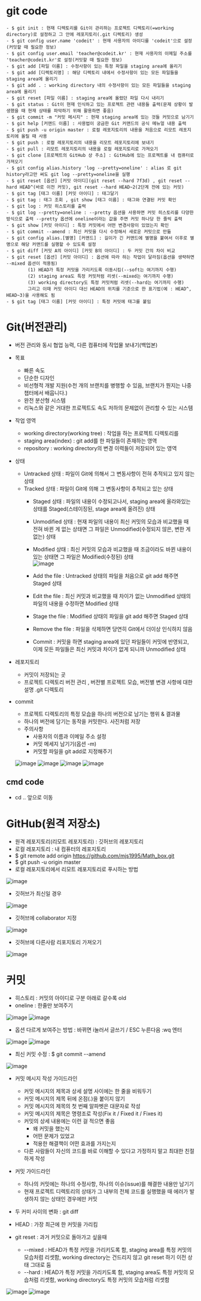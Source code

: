 # git code
```git
- $ git init : 현재 디렉토리를 Git이 관리하는 프로젝트 디렉토리(=working directory)로 설정하고 그 안에 레포지토리(.git 디렉토리) 생성
- $ git config user.name 'codeit' : 현재 사용자의 아이디를 'codeit'으로 설정(커밋할 때 필요한 정보)
- $ git config user.email 'teacher@codeit.kr' : 현재 사용자의 이메일 주소를 'teacher@codeit.kr'로 설정(커밋할 때 필요한 정보)
- $ git add [파일 이름] : 수정사항이 있는 특정 파일을 staging area에 올리기
- $ git add [디렉토리명] : 해당 디렉토리 내에서 수정사항이 있는 모든 파일들을 staging area에 올리기 
- $ git add . : working directory 내의 수정사항이 있는 모든 파일들을 staging area에 올리기
- $ git reset [파일 이름] : staging area에 올렸던 파일 다시 내리기
- $ git status : Git이 현재 인식하고 있는 프로젝트 관련 내용들 출력(문제 상황이 발생했을 때 현재 상태를 파악하기 위해 활용하면 좋음) 
- $ git commit -m "커밋 메시지" : 현재 staging area에 있는 것들 커밋으로 남기기
- $ git help [커맨드 이름] : 사용법이 궁금한 Git 커맨드의 공식 메뉴얼 내용 출력
- $ git push -u origin master : 로컬 레포지토리의 내용을 처음으로 리모트 레포지토리에 올릴 때 사용
- $ git push : 로컬 레포지토리의 내용을 리모트 레포지토리에 보내기 
- $ git pull : 리모트 레포지토리의 내용을 로컬 레포지토리로 가져오기
- $ git clone [프로젝트의 GitHub 상 주소] : GitHub에 있는 프로젝트를 내 컴퓨터로 가져오기
- $ git config alias.history 'log --pretty=oneline' : alias 로 git history라고만 써도 git log --pretty=oneline을 실행
- $ git reset [옵션] [커밋 아이디](git reset --hard 7f3d) , git reset --hard HEAD^(바로 이전 커밋), git reset --hard HEAD~2(2단계 전에 있는 커밋)
- $ git tag [태그 이름] [커밋 아이디] : 태그달기 
- $ git tag : 태그 조회 , git show [태그 이름] : 태그와 연결된 커밋 확인 
- $ git log : 커밋 히스토리를 출력
- $ git log --pretty=oneline : --pretty 옵션을 사용하면 커밋 히스토리를 다양한 방식으로 출력 --pretty 옵션에 oneline이라는 값을 주면 커밋 하나당 한 줄씩 출력
- $ git show [커밋 아이디] : 특정 커밋에서 어떤 변경사항이 있었는지 확인
- $ git commit --amend : 최신 커밋을 다시 수정해서 새로운 커밋으로 만듦
- $ git config alias.[별명] [커맨드] : 길이가 긴 커맨드에 별명을 붙여서 이후로 별명으로 해당 커맨드를 실행할 수 있도록 설정
- $ git diff [커밋 A의 아이디] [커밋 B의 아이디] : 두 커밋 간의 차이 비교
- $ git reset [옵션] [커밋 아이디] : 옵션에 따라 하는 작업이 달라짐(옵션을 생략하면 --mixed 옵션이 적용됨) 
		(1) HEAD가 특정 커밋을 가리키도록 이동시킴(--soft는 여기까지 수행)
		(2) staging area도 특정 커밋처럼 리셋(--mixed는 여기까지 수행)
		(3) working directory도 특정 커밋처럼 리셋(--hard는 여기까지 수행)
		그리고 이때 커밋 아이디 대신 HEAD의 위치를 기준으로 한 표기법(예 : HEAD^, HEAD~3)을 사용해도 됨
- $ git tag [태그 이름] [커밋 아이디] : 특정 커밋에 태그를 붙임

``` 

# Git(버전관리)
- 버전 관리와 동시 협업 능력, 다른 컴퓨터에 작업물 보내기(백업본)
- 목표
  * 빠른 속도 
  * 단순한 디자인
  * 비선형적 개발 지원(수천 개의 브랜치를 병행할 수 있음, 브랜치가 뭔지는 나중 챕터에서 배웁니다.)
  * 완전 분산형 시스템  
  * 리눅스와 같은 거대한 프로젝트도 속도 저하의 문제없이 관리할 수 있는 시스템

- 작업 영역 
  - working directory(working tree) : 작업을 하는 프로젝트 디렉토리를
  - staging area(index) : git add를 한 파일들이 존재하는 영역
  - repository : working directory의 변경 이력들이 저장되어 있는 영역

- 상태
  - Untracked 상태 : 파일이 Git에 의해서 그 변동사항이 전혀 추적되고 있지 않는 상태
  - Tracked 상태 : 파일이 Git에 의해 그 변동사항이 추적되고 있는 상태
    - Staged 상태 : 파일의 내용이 수정되고나서, staging area에 올라와있는 상태를 Staged(스테이징된, stage area에 올려진) 상태
    - Unmodified 상태 : 현재 파일의 내용이 최신 커밋의 모습과 비교했을 때 전혀 바뀐 게 없는 상태면 그 파일은 Unmodified(수정되지 않은, 변한 게 없는) 상태
    - Modified 상태 : 최신 커밋의 모습과 비교했을 때 조금이라도 바뀐 내용이 있는 상태면 그 파일은 Modified(수정된) 상태  
  ![image](https://user-images.githubusercontent.com/47103479/136045401-d754cf5e-0c43-4fd5-9597-7b4cb2a26254.png)

    - Add the file : Untracked 상태의 파일을 처음으로 git add 해주면 Staged 상태
    - Edit the file : 최신 커밋과 비교했을 때 차이가 없는 Unmodified 상태의 파일의 내용을 수정하면 Modified 상태
    - Stage the file : Modified 상태의 파일을 git add 해주면 Staged 상태
    - Remove the file : 파일을 삭제하면 당연히 Git에서 더이상 인식하지 않음
    - Commit : 커밋을 하면 staging area에 있던 파일들이 커밋에 반영되고, 이제 모든 파일들은 최신 커밋과 차이가 없게 되니까 Unmodified 상태



- 레포지토리 
  - 커밋이 저장되는 곳 
  - 프로젝트 디렉토리 버전 관리 , 버전별 프로젝트 모습, 버전별 변경 사항에 대한 설명 .git 디렉토리
- commit 
  - 프로젝트 디렉토리의 특정 모습을 하나의 버전으로 남기는 행위 & 결과물 
  - 하나의 버전에 담기는 동작을 커밋한다. 사진처럼 저장 
  - 주의사항 
    - 사용자의 이름과 이메일 주소 설정
    - 커밋 메세지 남기기(옵션 -m)
    - 커밋할 파일을 git add로 지정해주기 
   
  ![image](https://user-images.githubusercontent.com/47103479/136030609-77c5a72b-00ec-4db3-84ef-c977549b1f1c.png)
  ![image](https://user-images.githubusercontent.com/47103479/136030784-f3edb24b-1ec9-47b5-a837-8e05d4177661.png)
  ![image](https://user-images.githubusercontent.com/47103479/136031993-078b9250-d5ee-425b-95b3-5f6e40784f3c.png)
  ![image](https://user-images.githubusercontent.com/47103479/136044607-b12e3881-9699-4236-8d38-c72495e2d54e.png)

## cmd code
- cd .. 앞으로 이동 

# GitHub(원격 저장소)
- 원격 레포지토리(리모트 레포지토리) : 깃허브의 레포지토리
- 로컬 레포지토리 : 내 컴퓨터의 레포지토리 
- $ git remote add origin https://github.com/mjs1995/Math_box.git
- $ git push -u origin master
- 로컬 레포지토리에서 리모트 레포지토리로 푸시하는 방법 

![image](https://user-images.githubusercontent.com/47103479/136201251-e0d15094-9de3-4270-8837-a44a341a2d81.png)

- 깃허브가 최신일 경우 

![image](https://user-images.githubusercontent.com/47103479/136201785-469f2c87-34b8-4593-a469-c78f2c03c610.png)

- 깃허브에 collaborator 지정

![image](https://user-images.githubusercontent.com/47103479/136202235-a9b9902d-809f-48b0-9722-66710b2c2c65.png)

- 깃허브에 다른사람 리포지토리 가져오기 

![image](https://user-images.githubusercontent.com/47103479/136202662-594e846d-8110-47e4-bbd0-bc4e62a5e303.png)

# 커밋
- 히스토리 : 커밋의 아이디로 구분 아래로 갈수록 old
- oneline : 한줄만 보여주기

![image](https://user-images.githubusercontent.com/47103479/136203719-bfd2026b-b444-4bfc-bfb6-26f5c821c694.png)
![image](https://user-images.githubusercontent.com/47103479/136204158-2de048fb-1307-4a14-8f64-0966cfe2592c.png)

- 옵션 다르게 보여주는 방법 : 바뀌면 i눌러서 글쓰기 / ESC 누른다음 :wq 엔터

![image](https://user-images.githubusercontent.com/47103479/136204733-2398c645-abf3-418b-a3ed-dc29ca6b6a99.png)
![image](https://user-images.githubusercontent.com/47103479/136204533-19671d34-d3f0-4496-a849-8aaa963abab0.png)

- 최신 커밋 수정 : $ git commit --amend

![image](https://user-images.githubusercontent.com/47103479/136205182-d310c887-03e3-4b98-99ec-94fa4ee9fb4d.png)

- 커밋 메시지 작성 가이드라인
   - 커밋 메시지의 제목과 상세 설명 사이에는 한 줄을 비워두기
   - 커밋 메시지의 제목 뒤에 온점(.)을 붙이지 않기
   - 커밋 메시지의 제목의 첫 번째 알파벳은 대문자로 작성
   - 커밋 메시지의 제목은 명령조로 작성(Fix it / Fixed it / Fixes it)
   - 커밋의 상세 내용에는 이런 걸 적으면 좋음
     - 왜 커밋을 했는지
     - 어떤 문제가 있었고
     - 적용한 해결책이 어떤 효과를 가지는지
   - 다른 사람들이 자신의 코드를 바로 이해할 수 있다고 가정하지 말고 최대한 친절하게 작성

- 커밋 가이드라인
  - 하나의 커밋에는 하나의 수정사항, 하나의 이슈(issue)를 해결한 내용만 남기기
  - 현재 프로젝트 디렉토리의 상태가 그 내부의 전체 코드를 실행했을 때 에러가 발생하지 않는 상태인 경우에만 커밋
 
 - 두 커미 사이의 변화 : git diff 
 - HEAD : 가장 최근에 한 커밋을 가리킴 
 - git reset : 과거 커밋으로 돌아가고 싶을때
   - --mixed : HEAD가 특정 커밋을 가리키도록 함, staging area를 특정 커밋의 모습처럼 리셋함, working directory는 건드리지 않고 git reset 하기 이전 상태 그대로 둠
   - --hard : HEAD가 특정 커밋을 가리키도록 함, staging area도 특정 커밋의 모습처럼 리셋함, working directory도 특정 커밋의 모습처럼 리셋함
     
 ![image](https://user-images.githubusercontent.com/47103479/136215840-953144a1-c2db-4cf8-a31a-fae490158135.png)
 ![image](https://user-images.githubusercontent.com/47103479/136216251-b6e6ae82-1f88-428c-b597-1d3d92b77105.png)

